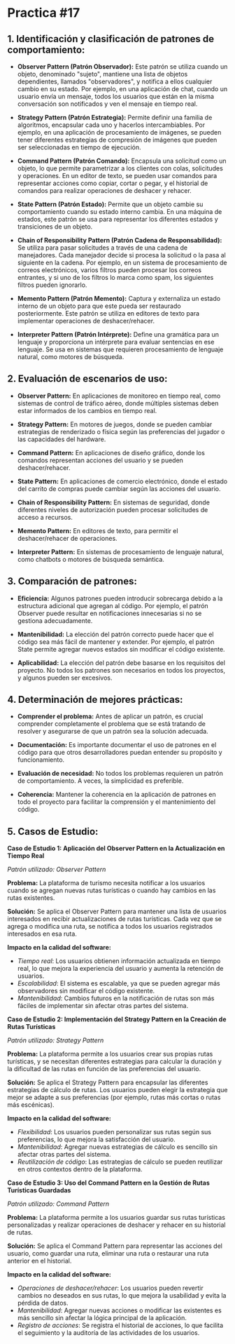 # Practica #17

## 1. Identificación y clasificación de patrones de comportamiento:

   - **Observer Pattern (Patrón Observador):** Este patrón se utiliza cuando un objeto, denominado "sujeto", mantiene una lista de objetos dependientes, llamados "observadores", y notifica a ellos cualquier cambio en su estado. Por ejemplo, en una aplicación de chat, cuando un usuario envía un mensaje, todos los usuarios que están en la misma conversación son notificados y ven el mensaje en tiempo real.

   - **Strategy Pattern (Patrón Estrategia):** Permite definir una familia de algoritmos, encapsular cada uno y hacerlos intercambiables. Por ejemplo, en una aplicación de procesamiento de imágenes, se pueden tener diferentes estrategias de compresión de imágenes que pueden ser seleccionadas en tiempo de ejecución.

   - **Command Pattern (Patrón Comando):** Encapsula una solicitud como un objeto, lo que permite parametrizar a los clientes con colas, solicitudes y operaciones. En un editor de texto, se pueden usar comandos para representar acciones como copiar, cortar o pegar, y el historial de comandos para realizar operaciones de deshacer y rehacer.

   - **State Pattern (Patrón Estado):** Permite que un objeto cambie su comportamiento cuando su estado interno cambia. En una máquina de estados, este patrón se usa para representar los diferentes estados y transiciones de un objeto.

   - **Chain of Responsibility Pattern (Patrón Cadena de Responsabilidad):** Se utiliza para pasar solicitudes a través de una cadena de manejadores. Cada manejador decide si procesa la solicitud o la pasa al siguiente en la cadena. Por ejemplo, en un sistema de procesamiento de correos electrónicos, varios filtros pueden procesar los correos entrantes, y si uno de los filtros lo marca como spam, los siguientes filtros pueden ignorarlo.

   - **Memento Pattern (Patrón Memento):** Captura y externaliza un estado interno de un objeto para que este pueda ser restaurado posteriormente. Este patrón se utiliza en editores de texto para implementar operaciones de deshacer/rehacer.

   - **Interpreter Pattern (Patrón Intérprete):** Define una gramática para un lenguaje y proporciona un intérprete para evaluar sentencias en ese lenguaje. Se usa en sistemas que requieren procesamiento de lenguaje natural, como motores de búsqueda.

## 2. Evaluación de escenarios de uso:

   - **Observer Pattern:** En aplicaciones de monitoreo en tiempo real, como sistemas de control de tráfico aéreo, donde múltiples sistemas deben estar informados de los cambios en tiempo real.
   
   - **Strategy Pattern:** En motores de juegos, donde se pueden cambiar estrategias de renderizado o física según las preferencias del jugador o las capacidades del hardware.

   - **Command Pattern:** En aplicaciones de diseño gráfico, donde los comandos representan acciones del usuario y se pueden deshacer/rehacer.

   - **State Pattern:** En aplicaciones de comercio electrónico, donde el estado del carrito de compras puede cambiar según las acciones del usuario.

   - **Chain of Responsibility Pattern:** En sistemas de seguridad, donde diferentes niveles de autorización pueden procesar solicitudes de acceso a recursos.

   - **Memento Pattern:** En editores de texto, para permitir el deshacer/rehacer de operaciones.

   - **Interpreter Pattern:** En sistemas de procesamiento de lenguaje natural, como chatbots o motores de búsqueda semántica.

## 3. Comparación de patrones:

   - **Eficiencia:** Algunos patrones pueden introducir sobrecarga debido a la estructura adicional que agregan al código. Por ejemplo, el patrón Observer puede resultar en notificaciones innecesarias si no se gestiona adecuadamente.

   - **Mantenibilidad:** La elección del patrón correcto puede hacer que el código sea más fácil de mantener y extender. Por ejemplo, el patrón State permite agregar nuevos estados sin modificar el código existente.

   - **Aplicabilidad:** La elección del patrón debe basarse en los requisitos del proyecto. No todos los patrones son necesarios en todos los proyectos, y algunos pueden ser excesivos.

## 4. Determinación de mejores prácticas:

   - **Comprender el problema:** Antes de aplicar un patrón, es crucial comprender completamente el problema que se está tratando de resolver y asegurarse de que un patrón sea la solución adecuada.

   - **Documentación:** Es importante documentar el uso de patrones en el código para que otros desarrolladores puedan entender su propósito y funcionamiento.

   - **Evaluación de necesidad:** No todos los problemas requieren un patrón de comportamiento. A veces, la simplicidad es preferible.

   - **Coherencia:** Mantener la coherencia en la aplicación de patrones en todo el proyecto para facilitar la comprensión y el mantenimiento del código.

## 5. Casos de Estudio:

**Caso de Estudio 1: Aplicación del Observer Pattern en la Actualización en Tiempo Real**

*Patrón utilizado: Observer Pattern*

**Problema:** La plataforma de turismo necesita notificar a los usuarios cuando se agregan nuevas rutas turísticas o cuando hay cambios en las rutas existentes.

**Solución:** Se aplica el Observer Pattern para mantener una lista de usuarios interesados en recibir actualizaciones de rutas turísticas. Cada vez que se agrega o modifica una ruta, se notifica a todos los usuarios registrados interesados en esa ruta.

**Impacto en la calidad del software:**

- *Tiempo real*: Los usuarios obtienen información actualizada en tiempo real, lo que mejora la experiencia del usuario y aumenta la retención de usuarios.
- *Escalabilidad*: El sistema es escalable, ya que se pueden agregar más observadores sin modificar el código existente.
- *Mantenibilidad*: Cambios futuros en la notificación de rutas son más fáciles de implementar sin afectar otras partes del sistema.

**Caso de Estudio 2: Implementación del Strategy Pattern en la Creación de Rutas Turísticas**

*Patrón utilizado: Strategy Pattern*

**Problema:** La plataforma permite a los usuarios crear sus propias rutas turísticas, y se necesitan diferentes estrategias para calcular la duración y la dificultad de las rutas en función de las preferencias del usuario.

**Solución:** Se aplica el Strategy Pattern para encapsular las diferentes estrategias de cálculo de rutas. Los usuarios pueden elegir la estrategia que mejor se adapte a sus preferencias (por ejemplo, rutas más cortas o rutas más escénicas).

**Impacto en la calidad del software:**

- *Flexibilidad*: Los usuarios pueden personalizar sus rutas según sus preferencias, lo que mejora la satisfacción del usuario.
- *Mantenibilidad*: Agregar nuevas estrategias de cálculo es sencillo sin afectar otras partes del sistema.
- *Reutilización de código*: Las estrategias de cálculo se pueden reutilizar en otros contextos dentro de la plataforma.

**Caso de Estudio 3: Uso del Command Pattern en la Gestión de Rutas Turísticas Guardadas**

*Patrón utilizado: Command Pattern*

**Problema:** La plataforma permite a los usuarios guardar sus rutas turísticas personalizadas y realizar operaciones de deshacer y rehacer en su historial de rutas.

**Solución:** Se aplica el Command Pattern para representar las acciones del usuario, como guardar una ruta, eliminar una ruta o restaurar una ruta anterior en el historial.

**Impacto en la calidad del software:**

- *Operaciones de deshacer/rehacer*: Los usuarios pueden revertir cambios no deseados en sus rutas, lo que mejora la usabilidad y evita la pérdida de datos.
- *Mantenibilidad*: Agregar nuevas acciones o modificar las existentes es más sencillo sin afectar la lógica principal de la aplicación.
- *Registro de acciones*: Se registra el historial de acciones, lo que facilita el seguimiento y la auditoría de las actividades de los usuarios.
